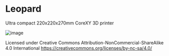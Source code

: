 # Leopard
Ultra compact 220x220x270mm CoreXY 3D printer

![image](https://github.com/4dspice/Leopard/assets/117639659/db9a7d93-b619-42e1-9608-6053f26ce21c)


Licensed under Creative Commons Attribution-NonCommercial-ShareAlike 4.0 International 
https://creativecommons.org/licenses/by-nc-sa/4.0/
